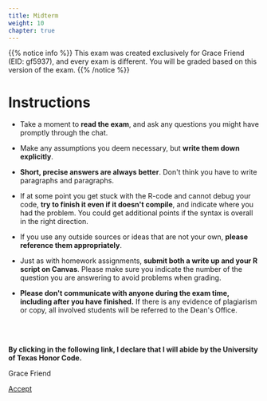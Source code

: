 ```yaml
---
title: Midterm
weight: 10
chapter: true
---
```


{{% notice info %}}
This exam was created exclusively for Grace Friend (EID: gf5937), and every exam is different. You will be graded based on this version of the exam.
{{% /notice %}}


# Instructions

- Take a moment to **read the exam**, and ask any questions you might have promptly through the chat.

- Make any assumptions you deem necessary, but **write them down explicitly**.

- **Short, precise answers are always better**. Don't think you have to write paragraphs and paragraphs.

- If at some point you get stuck with the R-code and cannot debug your code, **try to finish it even if it doesn't compile**, and indicate where you had the problem. You could get additional points if the syntax is overall in the right direction.

- If you use any outside sources or ideas that are not your own, **please reference them appropriately**. 

- Just as with homework assignments, **submit both a write up and your R script on Canvas**. Please make sure you indicate the number of the question you are answering to avoid problems when grading.

- **Please don't communicate with anyone during the exam time, including after you have finished.** If there is any evidence of plagiarism or copy, all involved students will be referred to the Dean's Office.

<br>
<br>

**By clicking in the following link, I declare that I will abide by the University of Texas Honor Code.**


Grace Friend

<a onclick="ga('send', 'event', 'External-Link','click','gf5937_midterm','0','Link');" href="https://sta235.netlify.app/exams/midterm/gf5937/gf5937_midterm.html" target="_blank" class="btn btn-default"> Accept <i class="fas fa-check-square"></i></a> 